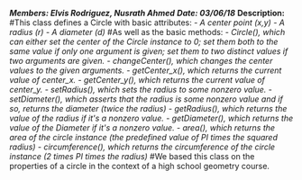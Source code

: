 ***Members: Elvis Rodriguez, Nusrath Ahmed***
***Date: 03/06/18***
**Description:**
#This class defines a Circle with basic attributes:
    *- A center point (x,y)
    - A radius (r)
    - A diameter (d)*
#As well as the basic methods:
    *- Circle(), which can either set the center of the Circle
      instance to 0; set them both to the same value if only one
      argument is given; set them to two distinct values if two
      arguments are given.
    - changeCenter(), which changes the center values to the given
      arguments.
    - getCenter_x(), which returns the current value of center_x.
    - getCenter_y(), which returns the current value of center_y.
    - setRadius(), which sets the radius to some nonzero value.
    - setDiameter(), which asserts that the radius is some nonzero
      value and if so, returns the diameter (twice the radius)
    - getRadius(), which returns the value of the radius if it's
      a nonzero value.
    - getDiameter(), which returns the value of the Diameter if it's
      a nonzero value.
    - area(), which returns the area of the circle instance (the
      predefined value of PI times the squared radius)
    - circumference(), which returns the circumference of the
      circle instance (2 times PI times the radius)*
#We based this class on the properties of a circle in the context of a high school geometry course.
